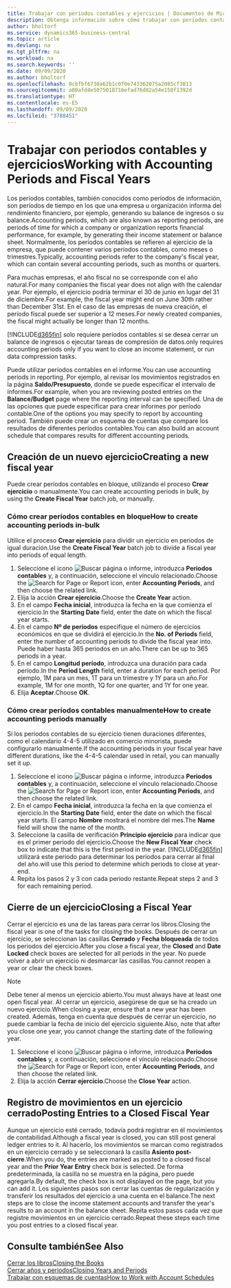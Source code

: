 ```yaml
---
title: Trabajar con periodos contables y ejercicios | Documentos de Microsoft
description: Obtenga información sobre cómo trabajar con períodos contables para definir cuándo empresa elabora los informes de rendimiento financiero.
author: bholtorf
ms.service: dynamics365-business-central
ms.topic: article
ms.devlang: na
ms.tgt_pltfrm: na
ms.workload: na
ms.search.keywords: ''
ms.date: 09/09/2020
ms.author: bholtorf
ms.openlocfilehash: 0cbfbf6730a62b1c0f0e743362075a2085cf3813
ms.sourcegitcommit: a80afd4e5075018716efad76d82a54e158f1392d
ms.translationtype: HT
ms.contentlocale: es-ES
ms.lasthandoff: 09/09/2020
ms.locfileid: "3788451"
---
```

# <a name="working-with-accounting-periods-and-fiscal-years"></a><span data-ttu-id="b36f7-103">Trabajar con periodos contables y ejercicios</span><span class="sxs-lookup"><span data-stu-id="b36f7-103">Working with Accounting Periods and Fiscal Years</span></span>

<span data-ttu-id="b36f7-104">Los períodos contables, también conocidos como períodos de información, son períodos de tiempo en los que una empresa u organización informa del rendimiento financiero, por ejemplo, generando su balance de ingresos o su balance.</span><span class="sxs-lookup"><span data-stu-id="b36f7-104">Accounting periods, which are also known as reporting periods, are periods of time for which a company or organization reports financial performance, for example, by generating their income statement or balance sheet.</span></span> <span data-ttu-id="b36f7-105">Normalmente, los períodos contables se refieren al ejercicio de la empresa, que puede contener varios períodos contables, como meses o trimestres.</span><span class="sxs-lookup"><span data-stu-id="b36f7-105">Typically, accounting periods refer to the company's fiscal year, which can contain several accounting periods, such as months or quarters.</span></span>

<span data-ttu-id="b36f7-106">Para muchas empresas, el año fiscal no se corresponde con el año natural.</span><span class="sxs-lookup"><span data-stu-id="b36f7-106">For many companies the fiscal year does not align with the calendar year.</span></span> <span data-ttu-id="b36f7-107">Por ejemplo, el ejercicio podría terminar el 30 de junio en lugar del 31 de diciembre.</span><span class="sxs-lookup"><span data-stu-id="b36f7-107">For example, the fiscal year might end on June 30th rather than December 31st.</span></span> <span data-ttu-id="b36f7-108">En el caso de las empresas de nueva creación, el período fiscal puede ser superior a 12 meses.</span><span class="sxs-lookup"><span data-stu-id="b36f7-108">For newly created companies, the fiscal might actually be longer than 12 months.</span></span>  

[!INCLUDE[d365fin](includes/d365fin_md.md)] <span data-ttu-id="b36f7-109">solo requiere períodos contables si se desea cerrar un balance de ingresos o ejecutar tareas de compresión de datos.</span><span class="sxs-lookup"><span data-stu-id="b36f7-109">only requires accounting periods only if you want to close an income statement, or run data compression tasks.</span></span> 

<span data-ttu-id="b36f7-110">Puede utilizar periodos contables en el informe.</span><span class="sxs-lookup"><span data-stu-id="b36f7-110">You can use accounting periods in reporting.</span></span> <span data-ttu-id="b36f7-111">Por ejemplo, al revisar los movimientos registrados en la página **Saldo/Presupuesto**, donde se puede especificar el intervalo de informes.</span><span class="sxs-lookup"><span data-stu-id="b36f7-111">For example, when you are reviewing posted entries on the **Balance/Budget** page where the reporting interval can be specified.</span></span> <span data-ttu-id="b36f7-112">Una de las opciones que puede especificar para crear informes por período contable.</span><span class="sxs-lookup"><span data-stu-id="b36f7-112">One of the options you may specify to report by accounting period.</span></span> <span data-ttu-id="b36f7-113">También puede crear un esquema de cuentas que compare los resultados de diferentes períodos contables.</span><span class="sxs-lookup"><span data-stu-id="b36f7-113">You can also build an account schedule that compares results for different accounting periods.</span></span>

## <a name="creating-a-new-fiscal-year"></a><span data-ttu-id="b36f7-114">Creación de un nuevo ejercicio</span><span class="sxs-lookup"><span data-stu-id="b36f7-114">Creating a new fiscal year</span></span>

<span data-ttu-id="b36f7-115">Puede crear períodos contables en bloque, utilizando el proceso **Crear ejercicio** o manualmente.</span><span class="sxs-lookup"><span data-stu-id="b36f7-115">You can create accounting periods in bulk, by using the **Create Fiscal Year** batch job, or manually.</span></span>

### <a name="how-to-create-accounting-periods-in-bulk"></a><span data-ttu-id="b36f7-116">Cómo crear períodos contables en bloque</span><span class="sxs-lookup"><span data-stu-id="b36f7-116">How to create accounting periods in-bulk</span></span>

<span data-ttu-id="b36f7-117">Utilice el proceso **Crear ejercicio** para dividir un ejercicio en periodos de igual duración.</span><span class="sxs-lookup"><span data-stu-id="b36f7-117">Use the **Create Fiscal Year** batch job to divide a fiscal year into periods of equal length.</span></span>  

1. <span data-ttu-id="b36f7-118">Seleccione el icono ![Buscar página o informe](media/ui-search/search_small.png "Icono Buscar página o informe"), introduzca **Periodos contables** y, a continuación, seleccione el vínculo relacionado.</span><span class="sxs-lookup"><span data-stu-id="b36f7-118">Choose the ![Search for Page or Report](media/ui-search/search_small.png "Search for Page or Report icon") icon, enter **Accounting Periods**, and then choose the related link.</span></span>  
2. <span data-ttu-id="b36f7-119">Elija la acción **Crear ejercicio**.</span><span class="sxs-lookup"><span data-stu-id="b36f7-119">Choose the **Create Year** action.</span></span>  <!--What about the Scheduling option? Should we mention that? There's also the Report Output Type field...-->
3. <span data-ttu-id="b36f7-120">En el campo **Fecha inicial**, introduzca la fecha en la que comienza el ejercicio.</span><span class="sxs-lookup"><span data-stu-id="b36f7-120">In the **Starting Date** field, enter the date on which the fiscal year starts.</span></span>  
4. <span data-ttu-id="b36f7-121">En el campo **Nº de periodos** especifique el número de ejercicios económicos en que se dividirá el ejercicio.</span><span class="sxs-lookup"><span data-stu-id="b36f7-121">In the **No. of Periods** field, enter the number of accounting periods to divide the fiscal year into.</span></span> <span data-ttu-id="b36f7-122">Puede haber hasta 365 periodos en un año.</span><span class="sxs-lookup"><span data-stu-id="b36f7-122">There can be up to 365 periods in a year.</span></span>  
5. <span data-ttu-id="b36f7-123">En el campo **Longitud período**, introduzca una duración para cada período.</span><span class="sxs-lookup"><span data-stu-id="b36f7-123">In the **Period Length** field, enter a duration for each period.</span></span> <span data-ttu-id="b36f7-124">Por ejemplo, 1M para un mes, 1T para un trimestre y 1Y para un año.</span><span class="sxs-lookup"><span data-stu-id="b36f7-124">For example, 1M for one month, 1Q for one quarter, and 1Y for one year.</span></span>  
6. <span data-ttu-id="b36f7-125">Elija **Aceptar**.</span><span class="sxs-lookup"><span data-stu-id="b36f7-125">Choose **OK**.</span></span>  

### <a name="how-to-create-accounting-periods-manually"></a><span data-ttu-id="b36f7-126">Cómo crear períodos contables manualmente</span><span class="sxs-lookup"><span data-stu-id="b36f7-126">How to create accounting periods manually</span></span>

<span data-ttu-id="b36f7-127">Si los períodos contables de su ejercicio tienen duraciones diferentes, como el calendario 4-4-5 utilizado en comercio minorista, puede configurarlo manualmente.</span><span class="sxs-lookup"><span data-stu-id="b36f7-127">If the accounting periods in your fiscal year have different durations, like the 4-4-5 calendar used in retail, you can manually set it up.</span></span>  
  
1. <span data-ttu-id="b36f7-128">Seleccione el icono ![Buscar página o informe](media/ui-search/search_small.png "Icono Buscar página o informe"), introduzca **Periodos contables** y, a continuación, seleccione el vínculo relacionado.</span><span class="sxs-lookup"><span data-stu-id="b36f7-128">Choose the ![Search for Page or Report](media/ui-search/search_small.png "Search for Page or Report icon") icon, enter **Accounting Periods**, and then choose the related link.</span></span>  
2. <span data-ttu-id="b36f7-129">En el campo **Fecha inicial**, introduzca la fecha en la que comienza el ejercicio.</span><span class="sxs-lookup"><span data-stu-id="b36f7-129">In the **Starting Date** field, enter the date on which the fiscal year starts.</span></span> <span data-ttu-id="b36f7-130">El campo **Nombre** mostrará el nombre del mes.</span><span class="sxs-lookup"><span data-stu-id="b36f7-130">The **Name** field will show the name of the month.</span></span>  
3. <span data-ttu-id="b36f7-131">Seleccione la casilla de verificación **Principio ejercicio** para indicar que es el primer periodo del ejercicio.</span><span class="sxs-lookup"><span data-stu-id="b36f7-131">Choose the **New Fiscal Year** check box to indicate that this is the first period in the year.</span></span> [!INCLUDE[d365fin](includes/d365fin_md.md)] <span data-ttu-id="b36f7-132">utilizará este periodo para determinar los periodos para cerrar al final del año.</span><span class="sxs-lookup"><span data-stu-id="b36f7-132">will use this period to determine which periods to close at year-end.</span></span>
4. <span data-ttu-id="b36f7-133">Repita los pasos 2 y 3 con cada periodo restante.</span><span class="sxs-lookup"><span data-stu-id="b36f7-133">Repeat steps 2 and 3 for each remaining period.</span></span>  

## <a name="closing-a-fiscal-year"></a><span data-ttu-id="b36f7-134">Cierre de un ejercicio</span><span class="sxs-lookup"><span data-stu-id="b36f7-134">Closing a Fiscal Year</span></span>

<span data-ttu-id="b36f7-135">Cerrar el ejercicio es una de las tareas para cerrar los libros.</span><span class="sxs-lookup"><span data-stu-id="b36f7-135">Closing the fiscal year is one of the tasks for closing the books.</span></span> <span data-ttu-id="b36f7-136">Después de cerrar un ejercicio, se seleccionan las casillas **Cerrado** y **Fecha bloqueada** de todos los periodos del ejercicio.</span><span class="sxs-lookup"><span data-stu-id="b36f7-136">After you close a fiscal year, the **Closed** and **Date Locked** check boxes are selected for all periods in the year.</span></span> <span data-ttu-id="b36f7-137">No puede volver a abrir un ejercicio ni desmarcar las casillas.</span><span class="sxs-lookup"><span data-stu-id="b36f7-137">You cannot reopen a year or clear the check boxes.</span></span>

> [!NOTE]  
> <span data-ttu-id="b36f7-138">Debe tener al menos un ejercicio abierto.</span><span class="sxs-lookup"><span data-stu-id="b36f7-138">You must always have at least one open fiscal year.</span></span> <span data-ttu-id="b36f7-139">Al cerrar un ejercicio, asegúrese de que se ha creado un nuevo ejercicio.</span><span class="sxs-lookup"><span data-stu-id="b36f7-139">When closing a year, ensure that a new year has been created.</span></span> <span data-ttu-id="b36f7-140">Además, tenga en cuenta que después de cerrar un ejercicio, no puede cambiar la fecha de inicio del ejercicio siguiente.</span><span class="sxs-lookup"><span data-stu-id="b36f7-140">Also, note that after you close one year, you cannot change the starting date of the following year.</span></span>

1. <span data-ttu-id="b36f7-141">Seleccione el icono ![Buscar página o informe](media/ui-search/search_small.png "Icono Buscar página o informe"), introduzca **Periodos contables** y, a continuación, seleccione el vínculo relacionado.</span><span class="sxs-lookup"><span data-stu-id="b36f7-141">Choose the ![Search for Page or Report](media/ui-search/search_small.png "Search for Page or Report icon") icon, enter **Accounting Periods**, and then choose the related link.</span></span>  
2. <span data-ttu-id="b36f7-142">Elija la acción **Cerrar ejercicio**.</span><span class="sxs-lookup"><span data-stu-id="b36f7-142">Choose the **Close Year** action.</span></span>  

## <a name="posting-entries-to-a-closed-fiscal-year"></a><span data-ttu-id="b36f7-143">Registro de movimientos en un ejercicio cerrado</span><span class="sxs-lookup"><span data-stu-id="b36f7-143">Posting Entries to a Closed Fiscal Year</span></span>

<span data-ttu-id="b36f7-144">Aunque un ejercicio esté cerrado, todavía podrá registrar en él movimientos de contabilidad.</span><span class="sxs-lookup"><span data-stu-id="b36f7-144">Although a fiscal year is closed, you can still post general ledger entries to it.</span></span> <span data-ttu-id="b36f7-145">Al hacerlo, los movimientos se marcan como registrados en un ejercicio cerrado y se seleccionará la casilla **Asiento post-cierre**.</span><span class="sxs-lookup"><span data-stu-id="b36f7-145">When you do, the entries are marked as posted to a closed fiscal year and the **Prior Year Entry** check box is selected.</span></span> <span data-ttu-id="b36f7-146">De forma predeterminada, la casilla no se muestra en la página, pero puede agregarla.</span><span class="sxs-lookup"><span data-stu-id="b36f7-146">By default, the check box is not displayed on the page, but you can add it.</span></span> <span data-ttu-id="b36f7-147">Los siguientes pasos son cerrar las cuentas de regularización y transferir los resultados del ejercicio a una cuenta en el balance.</span><span class="sxs-lookup"><span data-stu-id="b36f7-147">The next steps are to close the income statement accounts and transfer the year's results to an account in the balance sheet.</span></span> <span data-ttu-id="b36f7-148">Repita estos pasos cada vez que registre movimientos en un ejercicio cerrado.</span><span class="sxs-lookup"><span data-stu-id="b36f7-148">Repeat these steps each time you post entries to a closed fiscal year.</span></span>

## <a name="see-also"></a><span data-ttu-id="b36f7-149">Consulte también</span><span class="sxs-lookup"><span data-stu-id="b36f7-149">See Also</span></span>

[<span data-ttu-id="b36f7-150">Cerrar los libros</span><span class="sxs-lookup"><span data-stu-id="b36f7-150">Closing the Books</span></span>](year-close-books.md)  
[<span data-ttu-id="b36f7-151">Cerrar años y periodos</span><span class="sxs-lookup"><span data-stu-id="b36f7-151">Closing Years and Periods</span></span>](year-close-years-periods.md)  
[<span data-ttu-id="b36f7-152">Trabajar con esquemas de cuentas</span><span class="sxs-lookup"><span data-stu-id="b36f7-152">How to Work with Account Schedules</span></span>](bi-how-work-account-schedule.md)  
